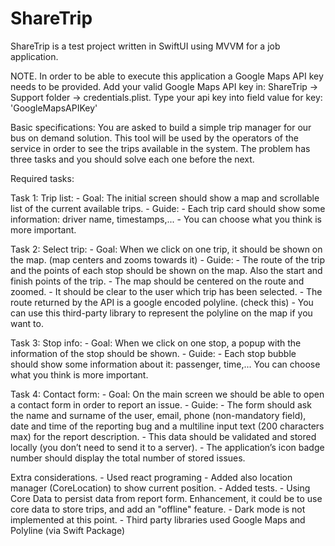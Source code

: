 # ShareTrip

ShareTrip is a test project written in SwiftUI using MVVM for a job application.

NOTE. In order to be able to execute this application a Google Maps API key needs to be provided.
      Add your valid Google Maps API key in: ShareTrip -> Support folder -> credentials.plist. 
      Type your api key into field value for key: 'GoogleMapsAPIKey'

Basic specifications:
You are asked to build a simple trip manager for our bus on demand solution. This tool will be used by the operators of the service in order to see the trips available in the system. The problem has three tasks and you should solve each one before the next.

Required tasks:

Task 1: Trip list:
    - Goal:
        The initial screen should show a map and scrollable list of the current available trips.
    - Guide:
        - Each trip card should show some information: driver name, timestamps,...
        - You can choose what you think is more important.

Task 2: Select trip:
    - Goal:
        When we click on one trip, it should be shown on the map. (map centers and zooms towards it)
    - Guide:
        - The route of the trip and the points of each stop should be shown on the map. Also the start and finish points of the trip.
        - The map should be centered on the route and zoomed.
        - It should be clear to the user which trip has been selected.
        - The route returned by the API is a google encoded polyline. (check this) 
        - You can use this third-party library to represent the polyline on the map if you want to.

Task 3: Stop info:
    - Goal:
        When we click on one stop, a popup with the information of the stop should be shown.
    - Guide:
        - Each stop bubble should show some information about it: passenger, time,... You can choose what you think is more important.


Task 4: Contact form:
    - Goal:
        On the main screen we should be able to open a contact form in order to report an issue.
    - Guide:
        - The form should ask the name and surname of the user, email, phone (non-mandatory field), date and time of the reporting bug and a multiline input text (200 characters max) for the report description.
        - This data should be validated and stored locally (you don’t need to send it to a server).
        - The application’s icon badge number should display the total number of stored issues.

Extra considerations.
    - Used react programing
    - Added also location manager (CoreLocation) to show current position.
    - Added tests. 
    - Using Core Data to persist data from report form. Enhancement, it could be to use core data to store trips, and add an "offline" feature.
    - Dark mode is not implemented at this point.
    - Third party libraries used Google Maps and Polyline (via Swift Package)
